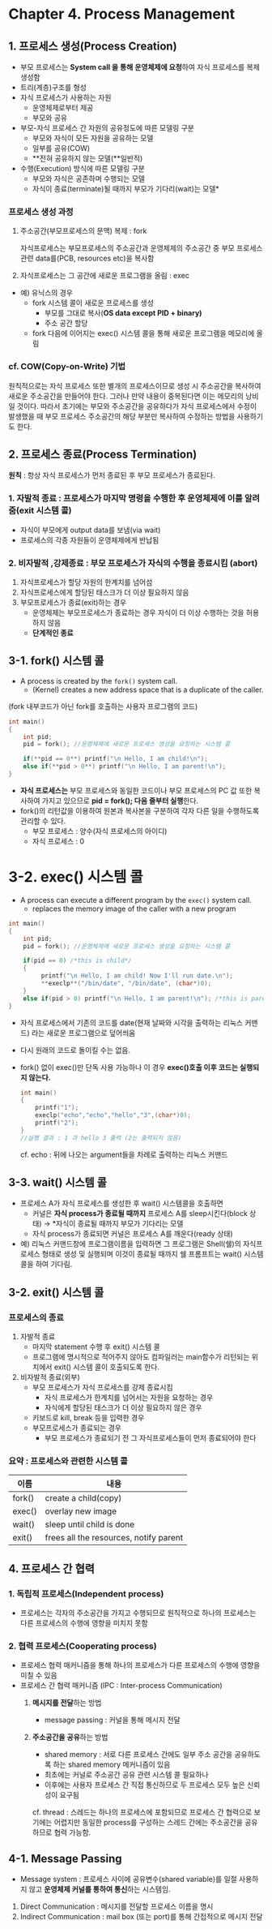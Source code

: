 # Chapter 4. Process Management

## 1. 프로세스 생성(Process Creation)

- 부모 프로세스는 **System call 을 통해 운영체제에 요청**하여 자식 프로세스를 복제 생성함
- 트리(계층)구조를 형성
- 자식 프로세스가 사용하는 자원
    - 운영체제로부터 제공
    - 부모와 공유
- 부모-자식 프로세스 간 자원의 공유정도에 따른 모델링 구분
    - 부모와 자식이 모든 자원을 공유하는 모델
    - 일부를 공유(COW)
    - **전혀 공유하지 않는 모델(**일반적)
- 수행(Execution) 방식에 따른 모델링 구분
    - 부모와 자식은 공존하며 수행되는 모델
    - 자식이 종료(terminate)될 때까지 부모가 기다리(wait)는 모델*

### 프로세스 생성 과정

1. 주소공간(부모프로세스의 문맥) 복제 : fork

    자식프로세스는 부모프로세스의 주소공간과 운영체제의 주소공간 중 부모 프로세스 관련 data를(PCB, resources etc)을 복사함

2. 자식프로세스는 그 공간에 새로운 프로그램을 올림 : exec
- 예) 유닉스의 경우
    - fork 시스템 콜이 새로운 프로세스를 생성
        - 부모를 그대로 복사(**OS data except PID + binary)**
        - 주소 공간 할당
    - fork 다음에 이어지는 exec() 시스템 콜을 통해 새로운 프로그램을 메모리에 올림

### cf. COW(Copy-on-Write) 기법

원칙적으로는 자식 프로세스 또한 별개의 프로세스이므로 생성 시 주소공간을 복사하여 새로운 주소공간을 만들어야 한다. 그러나 만약 내용이 중복된다면 이는 메모리의 낭비일 것이다. 따라서 초기에는 부모와 주소공간을 공유하다가 자식 프로세스에서 수정이 발생했을 때 부모 프로세스 주소공간의 해당 부분만 복사하여 수정하는 방법을 사용하기도 한다.

## 2. 프로세스 종료(Process Termination)

**원칙** : 항상 자식 프로세스가 먼저 종료된 후 부모 프로세스가 종료된다.

### 1. 자발적 종료 :  프로세스가 마지막 명령을 수행한 후 운영체제에 이를 알려줌(exit 시스템 콜)

- 자식이 부모에게 output data를 보냄(via wait)
- 프로세스의 각종 자원들이 운영체제에게 반납됨

### 2. 비자발적 ,강제종료 : 부모 프로세스가 자식의 수행을 종료시킴 (abort)

1. 자식프로세스가 할당 자원의 한계치를 넘어섬
2. 자식프로세스에게 할당된 태스크가 더 이상 필요하지 않음
3. 부모프로세스가 종료(exit)하는 경우
    - 운영체제는 부모프로세스가 종료하는 경우 자식이 더 이상 수행하는 것을 허용하지 않음
    - **단계적인 종료**

## 3-1. fork() 시스템 콜

- A process is created by the `fork()` system call.
    - (Kernel) creates a new address space that is a duplicate of the caller.

(fork 내부코드가 아닌 fork를 호출하는 사용자 프로그램의 코드)

```c
int main()
{
	int pid;
	pid = fork(); //운영체제에 새로운 프로세스 생성을 요청하는 시스템 콜

	if(**pid == 0**) printf("\n Hello, I am child!\n");
	else if(**pid > 0**) printf("\n Hello, I am parent!\n");
}
```

- **자식 프로세스는** 부모 프로세스와 동일한 코드이나
부모 프로세스의 PC 값 또한 복사하여 가지고 있으므로
**pid = fork(); 다음 줄부터 실행**한다.
- fork()의 리턴값을 이용하여 원본과 복사본을 구분하여 각자 다른 일을 수행하도록 관리할 수 있다.
    - 부모 프로세스 : 양수(자식 프로세스의 아이디)
    - 자식 프로세스 : 0

# 3-2. exec() 시스템 콜

- A process can execute a different program by the `exec()` system call.
    - replaces the memory image of the caller with a new program

```c
int main()
{
	int pid;
	pid = fork(); //운영체제에 새로운 프로세스 생성을 요청하는 시스템 콜

	if(pid == 0) /*this is child*/
	{
		 printf("\n Hello, I am child! Now I'll run date.\n");
		 **execlp**("/bin/date", "/bin/date", (char*)0); 
	}
	else if(pid > 0) printf("\n Hello, I am parent!\n"); /*this is parent*/
}
```

- 자식 프로세스에서 기존의 코드를 date(현재 날짜와 시각을 출력하는 리눅스 커맨드) 라는 새로운 프로그램으로 덮어씌움
- 다시 원래의 코드로 돌이킬 수는 없음.
- fork() 없이 exec()만 단독 사용 가능하나 이 경우 **exec()호출 이후 코드는 실행되지 않는다.**

    ```c
    int main()
    {
    	printf("1");
    	execlp("echo","echo","hello","3",(char*)0); 
    	printf("2");
    }
    //실행 결과 : 1 과 hello 3 출력 (2는 출력되지 않음)
    ```

    cf. echo : 뒤에 나오는 argument들을 차례로 출력하는 리눅스 커맨드

## 3-3. wait() 시스템 콜

- 프로세스 A가 자식 프로세스를 생성한 후 wait() 시스템콜을 호출하면
    - 커널은 **자식 process가 종료될 때까지** 프로세스 A를 sleep시킨다(block 상태) → *자식이 종료될 때까지 부모가 기다리는 모델
    - 자식 process가 종료되면 커널은 프로세스 A를 깨운다(ready 상태)
- 예) 리눅스 커맨드창에 프로그램이름을 입력하면 그 프로그램은 Shell(쉘)의 자식프로세스 형태로 생성 및 실행되며 이것이 종료될 때까지 쉘 프롬프트는 wait() 시스템콜을 하여 기다림.


## 3-2. exit() 시스템 콜

### 프로세스의 종료

1. 자발적 종료
    - 마지막 statement 수행 후 exit() 시스템 콜
    - 프로그램에 명시적으로 적어주지 않아도 컴파일러는 main함수가 리턴되는 위치에서 exit() 시스템 콜이 호출되도록 한다.
2. 비자발적 종료(외부)
    - 부모 프로세스가 자식 프로세스를 강제 종료시킴
        - 자식 프로세스가 한계치를 넘어서는 자원을 요청하는 경우
        - 자식에게 할당된 태스크가 더 이상 필요하지 않은 경우
    - 키보드로 kill, break 등을 입력한 경우
    - 부모프로세스가 종료되는 경우
        - 부모 프로세스가 종료되기 전 그 자식프로세스들이 먼저 종료되어야 한다

### 요약 : 프로세스와 관련한 시스템 콜

|이름|내용|
|----|----|
|fork()|create a child(copy)|
|exec()|overlay new image|
|wait()|sleep until child is done|
|exit()|frees all the resources, notify parent|


## 4. 프로세스 간 협력

### 1. 독립적 프로세스(Independent process)

- 프로세스는 각자의 주소공간을 가지고 수행되므로 원칙적으로 하나의 프로세스는 다른 프로세스의 수행에 영향을 미치지 못함

### 2. 협력 프로세스(Cooperating process)

- 프로세스 협력 매커니즘을 통해 하나의 프로세스가 다른 프로세스의 수행에 영향을 미칠 수 있음
- 프로세스 간 협력 매커니즘 (IPC : Inter-process Communication)
    1. **메시지를 전달**하는 방법
        - message passing : 커널을 통해 메시지 전달
    2. **주소공간을 공유**하는 방법
        - shared memory : 서로 다른 프로세스 간에도 일부 주소 공간을 공유하도록 하는 shared memory 메커니즘이 있음
        - 최초에는 커널로 주소공간 공유 관련 시스템 콜 필요하나
        - 이후에는 사용자 프로세스 간 직접 통신하므로 두 프로세스 모두 높은 신뢰성이 요구됨

        cf. thread : 스레드는 하나의 프로세스에 포함되므로 프로세스 간 협력으로 보기에는 어렵지만 동일한 process를 구성하는 스레드 간에는 주소공간을 공유하므로 협력 가능함.


## 4-1. Message Passing

- Message system : 프로세스 사이에 공유변수(shared variable)를 일절 사용하지 않고 **운영체제 커널를 통하여 통신**하는 시스템임.
1. Direct Communication :  메시지를 전달할 프로세스 이름을 명시
2. Indirect Communication : mail box (또는 port)를 통해 간접적으로 메시지 전달

